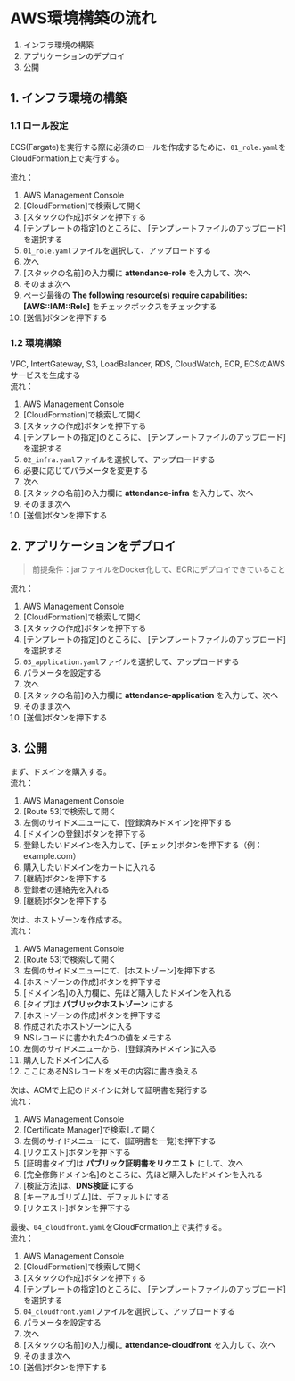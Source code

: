 # AWS環境構築の流れ

1. インフラ環境の構築
2. アプリケーションのデプロイ
3. 公開

## 1. インフラ環境の構築

### 1.1 ロール設定
ECS(Fargate)を実行する際に必須のロールを作成するために、`01_role.yaml`をCloudFormation上で実行する。

流れ：
1. AWS Management Console
2. [CloudFormation]で検索して開く
3. [スタックの作成]ボタンを押下する
4. [テンプレートの指定]のところに、 [テンプレートファイルのアップロード]を選択する
5. `01_role.yaml`ファイルを選択して、アップロードする
6. 次へ
7. [スタックの名前]の入力欄に **attendance-role** を入力して、次へ
8. そのまま次へ
9. ページ最後の **The following resource(s) require capabilities: [AWS::IAM::Role]** をチェックボックスをチェックする
10. [送信]ボタンを押下する

### 1.2 環境構築
VPC, IntertGateway, S3, LoadBalancer, RDS, CloudWatch, ECR, ECSのAWSサービスを生成する  
流れ：
1. AWS Management Console
2. [CloudFormation]で検索して開く
3. [スタックの作成]ボタンを押下する
4. [テンプレートの指定]のところに、 [テンプレートファイルのアップロード]を選択する
5. `02_infra.yaml`ファイルを選択して、アップロードする
6. 必要に応じてパラメータを変更する
7. 次へ
8. [スタックの名前]の入力欄に **attendance-infra** を入力して、次へ
9. そのまま次へ
10. [送信]ボタンを押下する

## 2. アプリケーションをデプロイ

> 前提条件：jarファイルをDocker化して、ECRにデプロイできていること

流れ：
1. AWS Management Console
2. [CloudFormation]で検索して開く
3. [スタックの作成]ボタンを押下する
4. [テンプレートの指定]のところに、 [テンプレートファイルのアップロード]を選択する
5. `03_application.yaml`ファイルを選択して、アップロードする
6. パラメータを設定する
7. 次へ
8. [スタックの名前]の入力欄に **attendance-application** を入力して、次へ
9. そのまま次へ
10. [送信]ボタンを押下する

## 3. 公開

まず、ドメインを購入する。  
流れ：
1. AWS Management Console
2. [Route 53]で検索して開く
3. 左側のサイドメニューにて、[登録済みドメイン]を押下する
4. [ドメインの登録]ボタンを押下する
5. 登録したいドメインを入力して、[チェック]ボタンを押下する（例：example.com）
6. 購入したいドメインをカートに入れる
7. [継続]ボタンを押下する
8. 登録者の連絡先を入れる
9. [継続]ボタンを押下する

次は、ホストゾーンを作成する。  
流れ：
1. AWS Management Console
2. [Route 53]で検索して開く
3. 左側のサイドメニューにて、[ホストゾーン]を押下する
4. [ホストゾーンの作成]ボタンを押下する
5. [ドメイン名]の入力欄に、先ほど購入したドメインを入れる
6. [タイプ]は **パブリックホストゾーン** にする
7. [ホストゾーンの作成]ボタンを押下する
8. 作成されたホストゾーンに入る
9. NSレコードに書かれた4つの値をメモする
10. 左側のサイドメニューから、[登録済みドメイン]に入る
11. 購入したドメインに入る
12. ここにあるNSレコードをメモの内容に書き換える

次は、ACMで上記のドメインに対して証明書を発行する  
流れ：
1. AWS Management Console
2. [Certificate Manager]で検索して開く
3. 左側のサイドメニューにて、[証明書を一覧]を押下する
4. [リクエスト]ボタンを押下する
5. [証明書タイプ]は **パブリック証明書をリクエスト** にして、次へ
6. [完全修飾ドメイン名]のところに、先ほど購入したドメインを入れる
7. [検証方法]は、**DNS検証** にする
8. [キーアルゴリズム]は、デフォルトにする
9. [リクエスト]ボタンを押下する

最後、`04_cloudfront.yaml`をCloudFormation上で実行する。  
流れ：
1. AWS Management Console
2. [CloudFormation]で検索して開く
3. [スタックの作成]ボタンを押下する
4. [テンプレートの指定]のところに、 [テンプレートファイルのアップロード]を選択する
5. `04_cloudfront.yaml`ファイルを選択して、アップロードする
6. パラメータを設定する
7. 次へ
8. [スタックの名前]の入力欄に **attendance-cloudfront** を入力して、次へ
9. そのまま次へ
10. [送信]ボタンを押下する